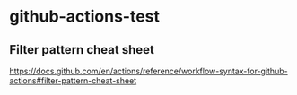 # github-actions-test


## Filter pattern cheat sheet
https://docs.github.com/en/actions/reference/workflow-syntax-for-github-actions#filter-pattern-cheat-sheet